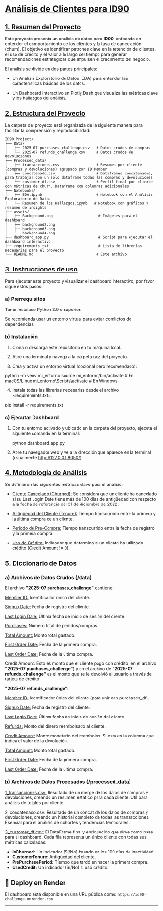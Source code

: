# <ins>__Análisis de Clientes para ID90__</ins>

## <ins>__1. Resumen del Proyecto__</ins>

Este proyecto presenta un análisis de datos para __ID90__, enfocado en entender el comportamiento de los clientes y la tasa de cancelación (churn). El objetivo es identificar patrones clave en la retención de clientes, el uso de crédito y el valor a lo largo del tiempo para generar recomendaciones estratégicas que impulsen el crecimiento del negocio.

El análisis se divide en dos partes principales:

* Un Análisis Exploratorio de Datos (EDA) para entender las características básicas de los datos.

* Un Dashboard Interactivo en Plotly Dash que visualiza las métricas clave y los hallazgos del análisis.


## <ins>__2. Estructura del Proyecto__</ins>

La carpeta del proyecto está organizada de la siguiente manera para facilitar la comprensión y reproducibilidad:

```
ID90_Project/
├── Data/
│   ├── 2025-07 purchases_challenge.csv   # Datos crudos de compras
│   └── 2025-07 refunds_challenge.csv     # Datos crudos de devoluciones
├── Processed_data/
│   ├── transacciones.csv                 # Resumen por cliente (compras y devoluciones) agrupado por ID Member
│   ├── concatenado.csv                   # Dataframes concatenados, para trabajar con un solo dataframe todas las compras y devoluciones
│   └── customer_df.csv                   # Perfil final por cliente con métricas de churn. Dataframe con columnas adicionales.
├── Notebooks/
│   ├── EDA.ipynb                         # Notebook con el Análisis Exploratorio de Datos
│   └── Resumen de los Hallazgos.ipynb   # Notebook con gráficos y resumen de insights
├── assets/
│   ├── Background.png                     # Imágenes para el dashboard
│   ├── background2.png
│   ├── background3.png
│   └── background4.png
├── dashboard_app.py                       # Script para ejecutar el dashboard interactivo
├── requirements.txt                       # Lista de librerías necesarias para el proyecto
└── README.md                             # Este archivo
```

## <ins>3. Instrucciones de uso</ins>

Para ejecutar este proyecto y visualizar el dashboard interactivo, por favor sigue estos pasos:

### a) Prerrequisitos

Tener instalado Python 3.9 o superior.

Se recomienda usar un entorno virtual para evitar conflictos de dependencias.

### b) Instalación

1. Clona o descarga este repositorio en tu máquina local.

2. Abre una terminal y navega a la carpeta raíz del proyecto.

3. Crea y activa un entorno virtual (opcional pero recomendado):

python -m venv mi_entorno
source mi_entorno/bin/activate  # En macOS/Linux
mi_entorno\Scripts\activate      # En Windows

4. Instala todas las librerías necesarias desde el archivo ~requirements.txt~:

pip install -r requirements.txt

### c) Ejecutar Dashboard

1. Con tu entorno activado y ubicado en la carpeta del proyecto, ejecuta el siguiente comando en la terminal:

   python dashboard_app.py

2. Abre tu navegador web y ve a la dirección que aparece en la terminal (usualmente http://127.0.0.1:8050/).

## <ins>4. Metodología de Análisis</ins>

Se definieron las siguientes métricas clave para el análisis:

* <ins>Cliente Cancelado (Churned):</ins> Se considera que un cliente ha cancelado si su Last Login Date tiene más de 100 días de antigüedad con respecto a la fecha de referencia del 31 de diciembre de 2022.

* <ins>Antigüedad del Cliente (Tenure):</ins> Tiempo transcurrido entre la primera y la última compra de un cliente.

* <ins>Período de Pre-Compra:</ins> Tiempo transcurrido entre la fecha de registro y la primera compra.

* <ins>Uso de Crédito:</ins> Indicador que determina si un cliente ha utilizado crédito (Credit Amount != 0).

## 5. Diccionario de Datos

### a) Archivos de Datos Crudos (/data)

El archivo __"2025-07 purchases_challenge"__ contiene:

<ins>Member ID:</ins> Identificador único del cliente.

<ins>Signup Date:</ins> Fecha de registro del cliente.

<ins>Last Login Date:</ins> Última fecha de inicio de sesión del cliente.

<ins>Purchases:</ins> Número total de pedidos/compras.

<ins>Total Amount:</ins> Monto total gastado.

<ins>First Order Date:</ins> Fecha de la primera compra.

<ins>Last Order Date:</ins> Fecha de la última compra.

Credit Amount: Esto es monto que el cliente pagó con crédito (en el archivo __"2025-07 purchases_challenge"__) y en el archivo de __"2025-07 refunds_challenge"__ es el monto que se le devolvió al usuario a través de tarjeta de crédito

__"2025-07 refunds_challenge"__:

<ins>Member ID:</ins> Identificador único del cliente (para unir con purchases_df).

<ins>Signup Date:</ins> Fecha de registro del cliente.

<ins>Last Login Date:</ins> Última fecha de inicio de sesión del cliente.

<ins>Refunds:</ins> Monto del dinero reembolsado al cliente.

<ins>Credit Amount:</ins> Monto monetario del reembolso. Si esta es la columna que indica el valor de la devolución.

<ins>Total Amount:</ins> Monto total gastado.

<ins>First Order Date:</ins> Fecha de la primera compra.

<ins>Last Order Date:</ins> Fecha de la última compra.

### b) Archivos de Datos Procesados (/processed_data)

<ins>1_transacciones.csv:</ins> Resultado de un merge de los datos de compras y devoluciones, creando un resumen estático para cada cliente. Útil para análisis de totales por cliente.

<ins>2_concatenado.csv:</ins> Resultado de un concat de los datos de compras y devoluciones, creando un historial completo de todas las transacciones. Esencial para el análisis de cohortes y tendencias temporales.

<ins>3_customer_df.csv:</ins> El DataFrame final y enriquecido que sirve como base para el dashboard. Cada fila representa un único cliente con todas sus métricas calculadas:
* __IsChurned:__ Un indicador (Sí/No) basado en los 100 días de inactividad.
* __CustomerTenure:__ Antigüedad del cliente.
* __PrePurchasePeriod:__ Tiempo que tardó en hacer la primera compra.
* __UsedCredit:__ Un indicador (Sí/No) si usó crédito.


## 🚀 Deploy en Render

El dashboard está disponible en una URL pública como: `https://id90-challenge.onrender.com`

---